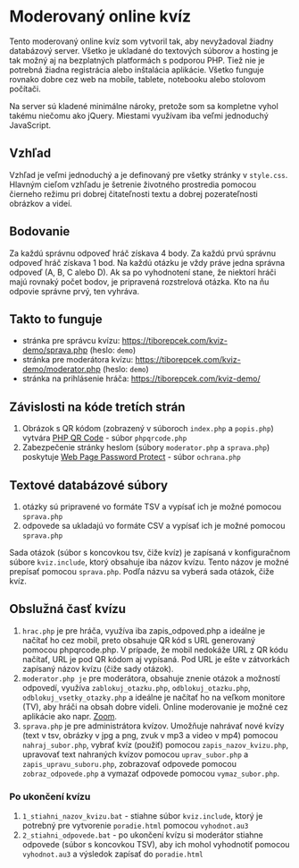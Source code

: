 # Moderovaný online kvíz

Tento moderovaný online kvíz som vytvoril tak, aby nevyžadoval žiadny databázový server. Všetko je ukladané do textových súborov a hosting je tak možný aj na bezplatných platformách s podporou PHP. Tiež nie je potrebná žiadna registrácia alebo inštalácia aplikácie. Všetko funguje rovnako dobre cez web na mobile, tablete, notebooku alebo stolovom počítači.

Na server sú kladené minimálne nároky, pretože som sa kompletne vyhol takému niečomu ako jQuery. Miestami využívam iba veľmi jednoduchý JavaScript.

## Vzhľad

Vzhľad je veľmi jednoduchý a je definovaný pre všetky stránky v `style.css`. Hlavným cieľom vzhľadu je šetrenie životného prostredia pomocou čierneho režimu pri dobrej čitateľnosti textu a dobrej pozerateľnosti obrázkov a videí.

## Bodovanie

Za každú správnu odpoveď hráč získava 4 body. Za každú prvú správnu odpoveď hráč získava 1 bod. Na každú otázku je vždy práve jedna správna odpoveď (A, B, C alebo D). Ak sa po vyhodnotení stane, že niektorí hráči majú rovnaký počet bodov, je pripravená rozstrelová otázka. Kto na ňu odpovie správne prvý, ten vyhráva.

## Takto to funguje

- stránka pre správcu kvízu: https://tiborepcek.com/kviz-demo/sprava.php (heslo: `demo`)
- stránka pre moderátora kvízu: https://tiborepcek.com/kviz-demo/moderator.php (heslo: `demo`)
- stránka na prihlásenie hráča: https://tiborepcek.com/kviz-demo/

## Závislosti na kóde tretích strán

1. Obrázok s QR kódom (zobrazený v súboroch `index.php` a `popis.php`) vytvára [PHP QR Code](https://sourceforge.net/projects/phpqrcode/) - súbor `phpqrcode.php`
1. Zabezpečenie stránky heslom (súbory `moderator.php` a `sprava.php`) poskytuje [Web Page Password Protect](http://www.zubrag.com/scripts/password-protect.php) - súbor `ochrana.php`

## Textové databázové súbory

1. otázky sú pripravené vo formáte TSV a vypísať ich je možné pomocou `sprava.php`
1. odpovede sa ukladajú vo formáte CSV a vypísať ich je možné pomocou `sprava.php`

Sada otázok (súbor s koncovkou tsv, čiže kvíz) je zapísaná v konfiguračnom súbore `kviz.include`, ktorý obsahuje iba názov kvízu. Tento názov je možné prepísať pomocou `sprava.php`. Podľa názvu sa vyberá sada otázok, čiže kvíz.

## Obslužná časť kvízu

1. `hrac.php` je pre hráča, využíva iba zapis_odpoved.php a ideálne je načítať ho cez mobil, preto obsahuje QR kód s URL generovaný pomocou phpqrcode.php. V prípade, že mobil nedokáže URL z QR kódu načítať, URL je pod QR kódom aj vypísaná. Pod URL je ešte v zátvorkách zapísaný názov kvízu (čiže sady otázok).
1. `moderator.php je` pre moderátora, obsahuje znenie otázok a možností odpovedí, využíva `zablokuj_otazku.php`, `odblokuj_otazku.php`, `odblokuj_vsetky_otazky.php` a ideálne je načítať ho na veľkom monitore (TV), aby hráči na obsah dobre videli. Online moderovanie je možné cez aplikácie ako napr. [Zoom](https://zoom.us/).
1. `sprava.php` je pre administrátora kvízov. Umožňuje nahrávať nové kvízy (text v tsv, obrázky v jpg a png, zvuk v mp3 a video v mp4) pomocou `nahraj_subor.php`, vybrať kvíz (použiť) pomocou `zapis_nazov_kvizu.php`, upravovať text nahraných kvízov pomocou `uprav_subor.php` a `zapis_upravu_suboru.php`, zobrazovať odpovede pomocou `zobraz_odpovede.php` a vymazať odpovede pomocou `vymaz_subor.php`.

### Po ukončení kvízu

1. `1_stiahni_nazov_kvizu.bat` - stiahne súbor `kviz.include`, ktorý je potrebný pre vytvorenie `poradie.html` pomocou `vyhodnot.au3`
1. `2_stiahni_odpovede.bat` - po ukončení kvízu si moderátor stiahne odpovede (súbor s koncovkou TSV), aby ich mohol vyhodnotiť pomocou `vyhodnot.au3` a výsledok zapísať do `poradie.html`
